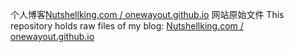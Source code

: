 个人博客[Nutshellking.com / onewayout.github.io](nutshellking.com) 网站原始文件
This repository holds raw files of my blog: [Nutshellking.com / onewayout.github.io](nutshellking.com)
